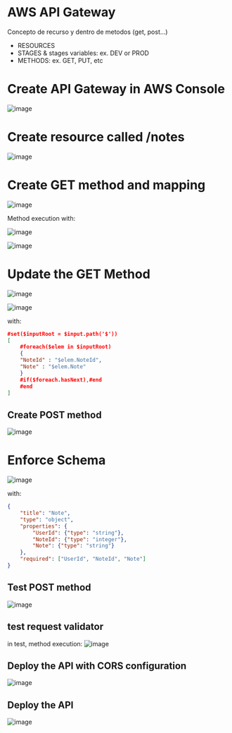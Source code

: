 # AWS API Gateway
Concepto de recurso y dentro de metodos (get, post...)
- RESOURCES
- STAGES & stages variables: ex. DEV or PROD 
- METHODS: ex. GET, PUT, etc

# Create API Gateway in AWS Console
![image](lab5/Agw_1.JPG)

# Create resource called /notes
![image](lab5/Agw_2.JPG)

# Create GET method and mapping
![image](lab5/Agw_3.JPG)

Method execution with:

![image](lab5/Agw_4.JPG)

![image](lab5/Agw_5.JPG)


# Update the GET Method

![image](lab5/Agw_6.JPG)

![image](lab5/Agw_7.JPG)

with:

```json
#set($inputRoot = $input.path('$'))
[
    #foreach($elem in $inputRoot)
    {
    "NoteId" : "$elem.NoteId",
    "Note" : "$elem.Note"
    } 
    #if($foreach.hasNext),#end
    #end
]
```

## Create POST method
![image](lab5/Agw_8.JPG)

# Enforce Schema
![image](lab5/Agw_9.JPG)

with:

```json
{
    "title": "Note",
    "type": "object",
    "properties": {
        "UserId": {"type": "string"},
        "NoteId": {"type": "integer"},
        "Note": {"type": "string"}
    },
    "required": ["UserId", "NoteId", "Note"]
}
```


## Test POST method
![image](lab5/Agw_10.JPG)


## test request validator

in test, method execution:
![image](lab5/Agw_11.JPG)

## Deploy the API with CORS configuration
![image](lab5/Agw_12.JPG)

## Deploy the API
![image](lab5/Agw_13.JPG)